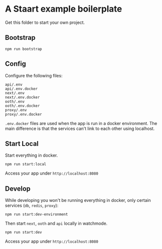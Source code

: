 # A Staart example boilerplate

Get this folder to start your own project.

## Bootstrap

```
npm run bootstrap
```

## Config

Configure the following files:

```
api/.env
api/.env.docker
next/.env
next/.env.docker
ooth/.env
ooth/.env.docker
proxy/.env
proxy/.env.docker
```

`.env.docker` files are used when the app is run in a docker environment. The main difference is that
the services can't link to each other using localhost.

## Start Local

Start everything in docker.

```
npm run start:local
```

Access your app under `http://localhost:8080`

## Develop

While developing you won't be running everything in docker, only certain services (`db`, `redis`, `proxy`):

```
npm run start:dev-environment
```

Then start `next`, `ooth` and `api` locally in watchmode.

```
npm run start:dev
```

Access your app under `http://localhost:8080`
